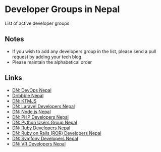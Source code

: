 # Developer Groups in Nepal
List of active developer groups

Notes
---------
- If you wish to add any developers group in the list, please send a pull request by adding your tech blog.
- Please maintain the alphabetical order

Links
---------

* [DN: DevOps Nepal](https://www.facebook.com/groups/devops.nepal/)
* [Dribbble Nepal](https://www.facebook.com/groups/1617837981805541/)
* [DN: KTMJS](https://www.facebook.com/groups/443642025803350/)
* [DN: Laravel Developers Nepal](https://www.facebook.com/groups/laravel.nepal/)
* [DN: Node.js Nepal](https://www.facebook.com/groups/nodejsnepal/)
* [DN: PHP Developers Nepal](https://www.facebook.com/groups/109070762572263/)
* [DN: Python Users Group Nepal](https://www.facebook.com/groups/pythonnepal/)
* [DN: Ruby Developers Nepal](https://www.facebook.com/groups/rubydevelopersnepal/)
* [DN: Ruby on Rails (ROR) Developers Nepal](https://www.facebook.com/groups/nepaleserordeveloper/)
* [DN: Symfony Developers Nepal](https://www.facebook.com/groups/symfony2nepal/)
* [DN: VR Developers Nepal](https://www.facebook.com/groups/vrnepal/)
